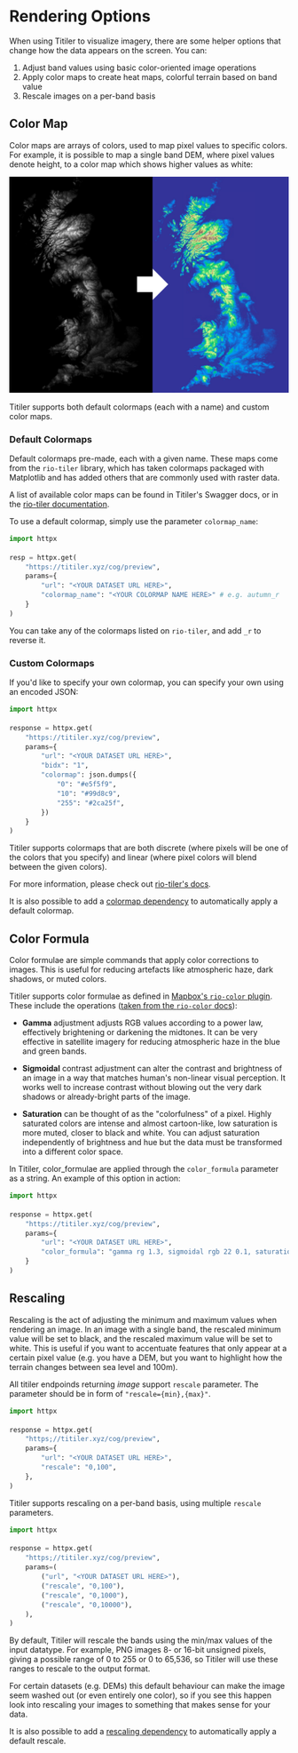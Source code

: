 # Rendering Options

When using Titiler to visualize imagery, there are some helper options that change how the data appears on the screen. You can:

1. Adjust band values using basic color-oriented image operations
2. Apply color maps to create heat maps, colorful terrain based on band value
3. Rescale images on a per-band basis

## Color Map

Color maps are arrays of colors, used to map pixel values to specific colors. For example, it is possible to map a single band DEM, where pixel values denote height, to a color map which shows higher values as white:

![color map example](../img/colormap.png)

Titiler supports both default colormaps (each with a name) and custom color maps.

### Default Colormaps

Default colormaps pre-made, each with a given name. These maps come from the `rio-tiler` library, which has taken colormaps packaged with Matplotlib and has added others that are commonly used with raster data.

A list of available color maps can be found in Titiler's Swagger docs, or in the [rio-tiler documentation](https://cogeotiff.github.io/rio-tiler/colormap/#default-rio-tilers-colormaps).

To use a default colormap, simply use the parameter `colormap_name`:

```python
import httpx

resp = httpx.get(
    "https://titiler.xyz/cog/preview",
    params={
        "url": "<YOUR DATASET URL HERE>",
        "colormap_name": "<YOUR COLORMAP NAME HERE>" # e.g. autumn_r
    }
)
```

You can take any of the colormaps listed on `rio-tiler`, and add `_r` to reverse it.

### Custom Colormaps

If you'd like to specify your own colormap, you can specify your own using an encoded JSON:

```python
import httpx

response = httpx.get(
    "https://titiler.xyz/cog/preview",
    params={
        "url": "<YOUR DATASET URL HERE>",
        "bidx": "1",
        "colormap": json.dumps({
            "0": "#e5f5f9",
            "10": "#99d8c9",
            "255": "#2ca25f",
        })
    }
)
```

Titiler supports colormaps that are both discrete (where pixels will be one of the colors that you specify) and linear (where pixel colors will blend between the given colors).

For more information, please check out [rio-tiler's docs](https://cogeotiff.github.io/rio-tiler/colormap/).

It is also possible to add a [colormap dependency](../examples/code/tiler_with_custom_colormap) to automatically apply
a default colormap.

## Color Formula

Color formulae are simple commands that apply color corrections to images. This is useful for reducing artefacts like atmospheric haze, dark shadows, or muted colors.

Titiler supports color formulae as defined in [Mapbox's `rio-color` plugin](https://github.com/mapbox/rio-color). These include the operations ([taken from the `rio-color` docs](https://github.com/mapbox/rio-color#operations)):

- **Gamma** adjustment adjusts RGB values according to a power law, effectively brightening or darkening the midtones. It can be very effective in satellite imagery for reducing atmospheric haze in the blue and green bands.

- **Sigmoidal** contrast adjustment can alter the contrast and brightness of an image in a way that matches human's non-linear visual perception. It works well to increase contrast without blowing out the very dark shadows or already-bright parts of the image.

- **Saturation** can be thought of as the "colorfulness" of a pixel. Highly saturated colors are intense and almost cartoon-like, low saturation is more muted, closer to black and white. You can adjust saturation independently of brightness and hue but the data must be transformed into a different color space.

In Titiler, color_formulae are applied through the `color_formula` parameter as a string. An example of this option in action:

```python
import httpx

response = httpx.get(
    "https://titiler.xyz/cog/preview",
    params={
        "url": "<YOUR DATASET URL HERE>",
        "color_formula": "gamma rg 1.3, sigmoidal rgb 22 0.1, saturation 1.5"
    }
)
```

## Rescaling

Rescaling is the act of adjusting the minimum and maximum values when rendering an image. In an image with a single band, the rescaled minimum value will be set to black, and the rescaled maximum value will be set to white. This is useful if you want to accentuate features that only appear at a certain pixel value (e.g. you have a DEM, but you want to highlight how the terrain changes between sea level and 100m).

All titiler endpoinds returning *image* support `rescale` parameter. The parameter should be in form of `"rescale={min},{max}"`.

```python
import httpx

response = httpx.get(
    "https;//titiler.xyz/cog/preview",
    params={
        "url": "<YOUR DATASET URL HERE>",
        "rescale": "0,100",
    },
)
```

Titiler supports rescaling on a per-band basis, using multiple `rescale` parameters.

```python
import httpx

response = httpx.get(
    "https;//titiler.xyz/cog/preview",
    params=(
        ("url", "<YOUR DATASET URL HERE>"),
        ("rescale", "0,100"),
        ("rescale", "0,1000"),
        ("rescale", "0,10000"),
    ),
)
```

By default, Titiler will rescale the bands using the min/max values of the input datatype. For example, PNG images 8- or 16-bit unsigned pixels,
giving a possible range of 0 to 255 or 0 to 65,536, so Titiler will use these ranges to rescale to the output format.

For certain datasets (e.g. DEMs) this default behaviour can make the image seem washed out (or even entirely one color),
so if you see this happen look into rescaling your images to something that makes sense for your data.

It is also possible to add a [rescaling dependency](../api/titiler/core/dependencies/#ImageRenderingParams) to automatically apply
a default rescale.

